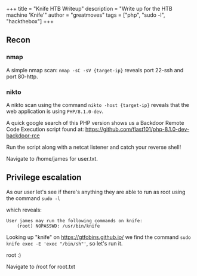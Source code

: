 +++ 
title = "Knife HTB Writeup"
description = "Write up for the HTB machine 'Knife'"
author = "greatmoves"
tags = ["php", "sudo -l", "hackthebox"]
+++

## Recon

### nmap
A simple nmap scan: `nmap -sC -sV {target-ip}` reveals port 22-ssh and port 80-http.

### nikto
A nikto scan using the command `nikto -host {target-ip}` reveals that the web application is using `PHP/8.1.0-dev`.

A quick google search of this PHP version shows us a Backdoor Remote Code Execution script found at:
https://github.com/flast101/php-8.1.0-dev-backdoor-rce

Run the script along with a netcat listener and catch your reverse shell!

Navigate to /home/james for user.txt.

## Privilege escalation
As our user let's see if there's anything they are able to run as root using the command `sudo -l`

which reveals:
```
User james may run the following commands on knife:
    (root) NOPASSWD: /usr/bin/knife

```

Looking up "knife" on https://gtfobins.github.io/ we find the command `sudo knife exec -E 'exec "/bin/sh"'`, so let's run it.

root :)

Navigate to /root for root.txt